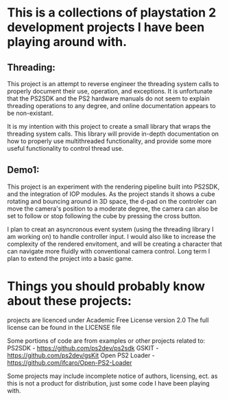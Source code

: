 # This is a collections of playstation 2 development projects I have been playing around with.

## Threading:

This project is an attempt to reverse engineer the threading system calls to properly document their use, operation, and exceptions.  It is unfortunate that the PS2SDK and the PS2 hardware manuals do not seem to explain threading operations to any degree, and online documentation appears to be non-existant.

It is my intention with this project to create a small library that wraps the threading system calls.  This library will provide in-depth documentation on how to properly use multithreaded functionality, and provide some more useful functionality to control thread use.

## Demo1:

This project is an experiment with the rendering pipeline built into PS2SDK, and the integration of IOP modules.  As the project stands it shows a cube rotating and bouncing around in 3D space, the d-pad on the controler can move the camera's position to a moderate degree, the camera can also be set to follow or stop following the cube by pressing the cross button.

I plan to creat an asyncronous event system (using the threading library I am working on) to handle controller input.  I would also like to increase the complexity of the rendered envitoment, and will be creating a character that can navigate more fluidly with conventional camera control.  Long term I plan to extend the project into a basic game.
	
# Things you should probably know about these projects:
projects are licenced under Academic Free License version 2.0
The full license can be found in the LICENSE file

Some portions of code are from examples or other projects related to:
PS2SDK - https://github.com/ps2dev/ps2sdk
GSKIT - https://github.com/ps2dev/gsKit
Open PS2 Loader - https://github.com/ifcaro/Open-PS2-Loader

Some projects may include incomplete notice of authors, licensing, ect. as this is not a
product for distribution, just some code I have been playing with.